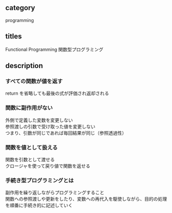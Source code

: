 ## category

programming

## titles

Functional Programming
関数型プログラミング

## description

### すべての関数が値を返す

return を省略しても最後の式が評価され返却される

### 関数に副作用がない

外側で定義した変数を変更しない  
参照渡しの引数で受け取った値を変更しない  
つまり、引数が同じであれば毎回結果が同じ（参照透過性）

### 関数を値として扱える

関数を引数として渡せる  
クロージャを使って戻り値で関数を返せる

### 手続き型プログラミングとは

副作用を繰り返しながらプログラミングすること  
関数への参照渡しや更新をしたり、変数への再代入を駆使しながら、目的の処理を順番に手続き的に記述していく
